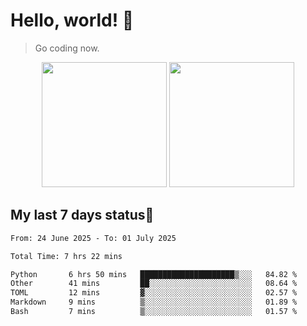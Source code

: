 # Hello, world! 🥰
> Go coding now.

<div align="center">
<div><img src="https://github-readme-stats.vercel.app/api?username=Xrondev&count_private=true" height="200px"/> <img src="https://github-readme-stats.vercel.app/api/top-langs/?username=Xrondev" height="200px"/></div>
</div>
<div align="center"></div>  

## My last 7 days status🧐

<!--START_SECTION:waka-->

```txt
From: 24 June 2025 - To: 01 July 2025

Total Time: 7 hrs 22 mins

Python       6 hrs 50 mins   █████████████████████▒░░░   84.82 %
Other        41 mins         ██░░░░░░░░░░░░░░░░░░░░░░░   08.64 %
TOML         12 mins         ▓░░░░░░░░░░░░░░░░░░░░░░░░   02.57 %
Markdown     9 mins          ▒░░░░░░░░░░░░░░░░░░░░░░░░   01.89 %
Bash         7 mins          ▒░░░░░░░░░░░░░░░░░░░░░░░░   01.57 %
```

<!--END_SECTION:waka-->
